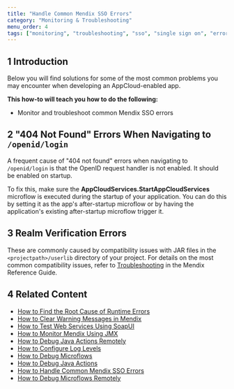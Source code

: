 ```yaml
---
title: "Handle Common Mendix SSO Errors"
category: "Monitoring & Troubleshooting"
menu_order: 4
tags: ["monitoring", "troubleshooting", "sso", "single sign on", "error"]
---
```


## 1 Introduction

Below you will find solutions for some of the most common problems you may encounter when developing an AppCloud-enabled app.

**This how-to will teach you how to do the following:**

* Monitor and troubleshoot common Mendix SSO errors

## 2 "404 Not Found" Errors When Navigating to `/openid/login`

A frequent cause of "404 not found" errors when navigating to `/openid/login` is that the OpenID request handler is not enabled. It should be enabled on startup.

To fix this, make sure the **AppCloudServices.StartAppCloudServices** microflow is executed during the startup of your application. You can do this by setting it as the app's after-startup microflow or by having the application's existing after-startup microflow trigger it.

## 3 Realm Verification Errors

These are commonly caused by compatibility issues with JAR files in the `<projectpath>/userlib` directory of your project. For details on the most common compatibility issues, refer to [Troubleshooting](/refguide7/troubleshooting) in the Mendix Reference Guide.

## 4 Related Content

* [How to Find the Root Cause of Runtime Errors](finding-the-root-cause-of-runtime-errors)
* [How to Clear Warning Messages in Mendix](clear-warning-messages)
* [How to Test Web Services Using SoapUI](../testing/testing-web-services-using-soapui)
* [How to Monitor Mendix Using JMX](monitoring-mendix-using-jmx)
* [How to Debug Java Actions Remotely](debug-java-actions-remotely)
* [How to Configure Log Levels](log-levels)
* [How to Debug Microflows](debug-microflows)
* [How to Debug Java Actions](debug-java-actions)
* [How to Handle Common Mendix SSO Errors](handle-common-mendix-sso-errors)
* [How to Debug Microflows Remotely](debug-microflows-remotely)
